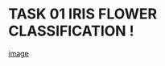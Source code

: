 # TASK 01 IRIS FLOWER CLASSIFICATION !
[image](https://user-images.githubusercontent.com/112231555/224045665-0db0ec79-9212-4477-9245-ce0c2dce4bcd.png)
